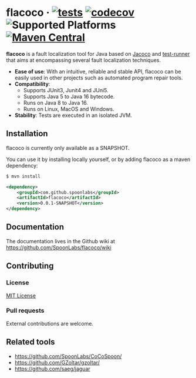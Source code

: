 # flacoco · [![tests](https://github.com/SpoonLabs/flacoco/actions/workflows/tests.yml/badge.svg)](https://github.com/SpoonLabs/flacoco/actions/workflows/tests.yml) [![codecov](https://codecov.io/gh/SpoonLabs/flacoco/branch/master/graph/badge.svg?token=7WWFGI1KWW)](https://codecov.io/gh/SpoonLabs/flacoco) ![Supported Platforms](https://img.shields.io/badge/platforms-Linux%2C%20macOS%2C%20Windows-blue.svg) [![Maven Central](https://maven-badges.herokuapp.com/maven-central/com.github.spoonlabs/flacoco/badge.svg)](https://mavenbadges.herokuapp.com/maven-central/com.github.spoonlabs/flacoco)


**flacoco** is a fault localization tool for Java based on [Jacoco](https://github.com/jacoco/jacoco) and [test-runner](https://github.com/STAMP-project/test-runner) that aims at encompassing several fault localization techniques.

* **Ease of use**: With an intuitive, reliable and stable API, flacoco can be easily used in other projects such as automated program repair tools.
* **Compatibility**: 
    * Supports JUnit3, Junit4 and JUni5.
    * Supports Java 5 to Java 16 bytecode.
    * Runs on Java 8 to Java 16.
    * Runs on Linux, MacOS and Windows.
* **Stability**: Tests are executed in an isolated JVM.

## Installation

flacoco is currently only available as a SNAPSHOT.

You can use it by installing locally yourself, or by adding flacoco as a maven dependency:
```bash
$ mvn install
```
```xml
<dependency>
    <groupId>com.github.spoonlabs</groupId>
    <artifactId>flacoco</artifactId>
    <version>0.0.1-SNAPSHOT</version>
</dependency>
```


## Documentation

The documentation lives in the Github wiki at <https://github.com/SpoonLabs/flacoco/wiki>

## Contributing

### License

[MIT License](LICENSE)

### Pull requests

External contributions are welcome.

## Related tools

* https://github.com/SpoonLabs/CoCoSpoon/
* https://github.com/GZoltar/gzoltar/
* https://github.com/saeg/jaguar
